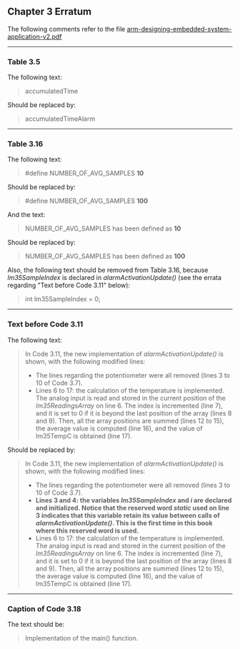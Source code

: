 ## Chapter 3 Erratum

The following comments refer to the file [arm-designing-embedded-system-application-v2.pdf](https://armkeil.blob.core.windows.net/developer/Files/pdf/ebook/arm-designing-embedded-system-application-v2.pdf)

---

### Table 3.5

The following text:

> accumulatedTime

Should be replaced by:

> accumulatedTimeAlarm

---

### Table 3.16

The following text:

> #define NUMBER_OF_AVG_SAMPLES **10**

Should be replaced by:

> #define NUMBER_OF_AVG_SAMPLES **100**

And the text:

> NUMBER_OF_AVG_SAMPLES has been defined as **10**

Should be replaced by:

> NUMBER_OF_AVG_SAMPLES has been defined as **100**

Also, the following text should be removed from Table 3.16, because *lm35SampleIndex* is declared in *alarmActivationUpdate()* (see the errata regarding "Text before Code 3.11" below):

> int lm35SampleIndex = 0;

---

### Text before Code 3.11

The following text:

> In Code 3.11, the new implementation of *alarmActivationUpdate()* is shown, with the following
modified lines:
> - The lines regarding the potentiometer were all removed (lines 3 to 10 of Code 3.7).
> - Lines 6 to 17: the calculation of the temperature is implemented. The analog input is read and
stored in the current position of the *lm35ReadingsArray* on line 6. The index is incremented (line
7), and it is set to 0 if it is beyond the last position of the array (lines 8 and 9). Then, all the array
positions are summed (lines 12 to 15), the average value is computed (line 16), and the value of
lm35TempC is obtained (line 17).

Should be replaced by:

> In Code 3.11, the new implementation of *alarmActivationUpdate()* is shown, with the following
modified lines:
> - The lines regarding the potentiometer were all removed (lines 3 to 10 of Code 3.7).
> - **Lines 3 and 4: the variables *lm35SampleIndex* and *i* are declared and initialized. Notice that the reserved word *static* used on line 3 indicates that this variable retain its value between calls of *alarmActivationUpdate()*. This is the first time in this book where this reserved word is used.**
> - Lines 6 to 17: the calculation of the temperature is implemented. The analog input is read and
stored in the current position of the *lm35ReadingsArray* on line 6. The index is incremented (line
7), and it is set to 0 if it is beyond the last position of the array (lines 8 and 9). Then, all the array
positions are summed (lines 12 to 15), the average value is computed (line 16), and the value of
lm35TempC is obtained (line 17).

---

### Caption of Code 3.18

The text should be:

> Implementation of the main() function.

